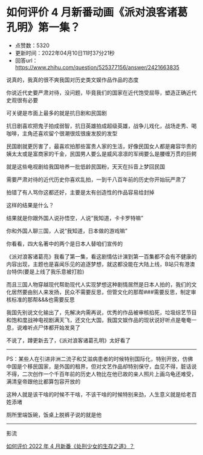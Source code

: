 # 如何评价 4 月新番动画《派对浪客诸葛孔明》第一集？
- 点赞数：5320
- 更新时间：2022年04月10日11时37分21秒
- 回答url：https://www.zhihu.com/question/525377156/answer/2421663835
<body>
 <p data-pid="QOkk9juP">说真的，我真的很不爽我国对历史类文娱作品作品的态度</p>
 <p data-pid="QvoKbYQn">你说近代史要严肃对待，没问题，毕竟我们的国家在近代饱受屈辱，塑造正确近代史观很有必要</p>
 <p data-pid="b-CFrq3k">可关键是市面上最多的就是抗日剧和民国剧</p>
 <p data-pid="41WFcUkL">抗日剧喜欢把鬼子拍成弱智，抗日英雄拍成超级英雄，战争儿戏化，战场走秀、喝咖啡，主角还喜欢留个很潮很炫很废发胶的发型</p>
 <p data-pid="6eOs7d_t">民国剧就更厉害了，最喜欢拍那些富贵人家的生活，好像民国女人都是雍容华贵的姨太太或是富商家的千金，民国男人要么是威风凛凛的军阀要么是腰缠万贯的巨鳄</p>
 <p data-pid="7K8p04X5">就是这些电视剧给我国培养一批低龄民国粉，天天在抖音上梦回民国</p>
 <p data-pid="vLYdW0dr">需要严肃对待的近代历史你喜欢乱拍，一到千八百年前的历史你开始玩严肃了</p>
 <p data-pid="L24_ggdu">拍错了有人骂你这都还好，主要是太有创造性的作品容易给封掉</p>
 <p data-pid="W6wN-Hgc">这样的结果是什么？</p>
 <p data-pid="-S0xF-03">结果就是你跟外国人说孙悟空，人说“我知道，卡卡罗特嘛”</p>
 <p data-pid="UqYjo598">你和外国人聊三国，人说“我知道，日本做的游戏嘛”</p>
 <p data-pid="fQ3rq8J_">你看看，四大名著中的两个是日本人替咱们宣传的</p>
 <p data-pid="M92UlruT">《派对浪客诸葛亮》我看了第一集，看这剧情估计演到第一百集都不会有不健康的内容出现，主题也是喜闻乐见的追逐梦想，就这都没能在大陆上线，B站只有港澳台特供(要是上线了我乐意被打脸)</p>
 <p data-pid="8sbqDKKQ">而且三国人物穿越现代帮助现代人实现梦想这种剧情居然是日本人拍的，我们的文化居然要由别人来发扬，民众不需要反思，但管文化的那帮###需要反思，制定审核标准的那帮&amp;&amp;&amp;也需要反思</p>
 <p data-pid="FVojfaQL">我国先别说文化输出了，先解决内需再说，优秀的作品被审核掐死，垃圾综艺节目和饱和度战神电视剧满天飞，还文化大国，我国文娱作品的现状说好听点是奄奄一息，说难听点尸体都开始发臭了</p>
 <p data-pid="NU-wHXli">不说了，蹲更新去了，《派对浪客诸葛孔明》太好看了</p>
 <hr>
 <p data-pid="Ym9NHpYX">PS：某些人在引进非洲二流子和艾滋病患者的时候特别国际化，特别开放，仿佛中国是个移民国家，是外国的租界，但对文艺作品却特别保守，血见不得，脏话说不得，二次创作一个千百年前的历史人物比在他已故的亲人照片上画乌龟还难受，满清皇帝跟他比都算包容开放的</p>
 <p data-pid="O7PBmt20">这种人就是该干啥的时候不干啥，不该干啥的时候特别来劲，人生意义就是给老百姓添堵</p>
 <p data-pid="61cX6rR4">厕所里端饭碗，饭桌上脱裤子说的就是他</p>
 <hr>
 <p data-pid="RZgt1ecJ">影流</p><a data-draft-node="block" data-draft-type="link-card" href="https://www.zhihu.com/answer/2431704991" class="internal">如何评价 2022 年 4 月新番《处刑少女的生存之道》？</a>
 <p></p>
</body>